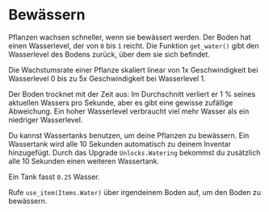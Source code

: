 # Bewässern
Pflanzen wachsen schneller, wenn sie bewässert werden. Der Boden hat einen Wasserlevel, der von `0` bis `1` reicht.
Die Funktion `get_water()` gibt den Wasserlevel des Bodens zurück, über dem sie sich befindet.

Die Wachstumsrate einer Pflanze skaliert linear von 1x Geschwindigkeit bei Wasserlevel 0 bis zu 5x Geschwindigkeit bei Wasserlevel 1.

Der Boden trocknet mit der Zeit aus: Im Durchschnitt verliert er 1 % seines aktuellen Wassers pro Sekunde, aber es gibt eine gewisse zufällige Abweichung. Ein hoher Wasserlevel verbraucht viel mehr Wasser als ein niedriger Wasserlevel.

Du kannst Wassertanks benutzen, um deine Pflanzen zu bewässern. Ein Wassertank wird alle 10 Sekunden automatisch zu deinem Inventar hinzugefügt.
Durch das Upgrade `Unlocks.Watering` bekommst du zusätzlich alle 10 Sekunden einen weiteren Wassertank.

Ein Tank fasst `0.25` Wasser.

Rufe `use_item(Items.Water)` über irgendeinem Boden auf, um den Boden zu bewässern.